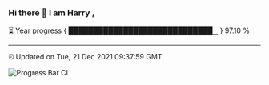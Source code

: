### Hi there 👋 I am Harry , 

⏳ Year progress { █████████████████████████████▁ } 97.10 %

---

⏰ Updated on Tue, 21 Dec 2021 09:37:59 GMT

![Progress Bar CI](https://github.com/duykhang68/duykhang68/workflows/Progress%20Bar%20CI/badge.svg)
